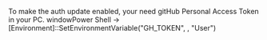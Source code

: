 To make the auth update enabled, your need gitHub Personal Access Token in your PC.
windowPower Shell -> [Environment]::SetEnvironmentVariable("GH_TOKEN", <yOUR token>, "User")
